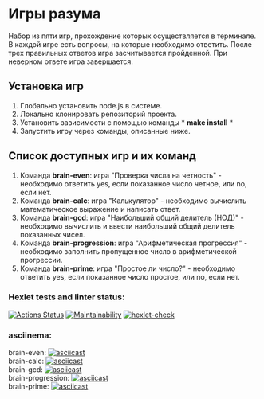 Игры разума
===========
Набор из пяти игр, прохождение которых осуществляется в терминале. В каждой игре есть вопросы, на которые необходимо ответить. После трех правильных ответов игра засчитывается пройденной. При неверном ответе игра завершается.

Установка игр
-------------
1. Глобально установить node.js в системе. 
2. Локально клонировать репозиторий проекта.
3. Установить зависимости с помощью команды * **make install** *
4. Запустить игру через команды, описанные ниже.

Список доступных игр и их команд
--------------------
1. Команда **brain-even**: игра "Проверка числа на четность" - необходимо ответить yes, если показанное число четное, или no, если нет.
2. Команда **brain-calc**: игра "Калькулятор" - необходимо вычислить математическое выражение и написать ответ.
3. Команда **brain-gcd**: игра "Наибольший общий делитель (НОД)" - необходимо вычислить и ввести наибольший общий делитель показанных чисел.
4. Команда **brain-progression**: игра "Арифметическая прогрессия" - необходимо заполнить пропущенное число в арифметической прогрессии.
5. Команда **brain-prime**: игра "Простое ли число?" - необходимо ответить yes, если показанное число простое, или no, если нет.

### Hexlet tests and linter status: ###
[![Actions Status](https://github.com/anisimova/frontend-project-lvl1/workflows/hexlet-check/badge.svg)](https://github.com/anisimova/frontend-project-lvl1/actions) [![Maintainability](https://api.codeclimate.com/v1/badges/a99a88d28ad37a79dbf6/maintainability)](https://codeclimate.com/github/codeclimate/codeclimate/maintainability) [![hexlet-check](https://github.com/anisimova/frontend-project-lvl1/actions/workflows/hexlet-check.yml/badge.svg)](https://github.com/anisimova/frontend-project-lvl1/actions/workflows/hexlet-check.yml)


### asciinema:  ###
brain-even: [![asciicast](https://asciinema.org/a/bEWMe1GvBvBl881lCuMJHOeQx.svg)](https://asciinema.org/a/bEWMe1GvBvBl881lCuMJHOeQx)  
brain-calc: [![asciicast](https://asciinema.org/a/LfkVLYwIE1zWt84asILMJ2hTn.svg)](https://asciinema.org/a/LfkVLYwIE1zWt84asILMJ2hTn)  
brain-gcd: [![asciicast](https://asciinema.org/a/Lo6DJCqqo1R8qZ0XzTrbRZyWt.svg)](https://asciinema.org/a/Lo6DJCqqo1R8qZ0XzTrbRZyWt)  
brain-progression: [![asciicast](https://asciinema.org/a/XJN6SkTLDKcPlugch1u4845s6.svg)](https://asciinema.org/a/XJN6SkTLDKcPlugch1u4845s6)  
brain-prime: [![asciicast](https://asciinema.org/a/DszTc73kSOs93a1YpJNtIELUv.svg)](https://asciinema.org/a/DszTc73kSOs93a1YpJNtIELUv)